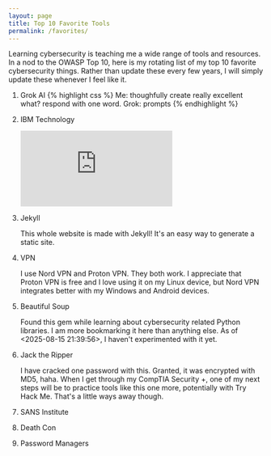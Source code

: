 ```yaml
---
layout: page
title: Top 10 Favorite Tools
permalink: /favorites/
---
```

Learning cybersecurity is teaching me a wide range of tools and resources. In a nod to the OWASP Top 10, here is my rotating list of my top 10 favorite cybersecurity things. Rather than update these every few years, I will simply update these whenever I feel like it.

1. Grok AI 
    {% highlight css %}
    Me: thoughfully create really excellent what? respond with one word.
    Grok: prompts
    {% endhighlight %}
2. IBM Technology

    <p><iframe src="https://youtu.be/kqaMIFEz15s?si=xYyJHTzGtHKuYi6d" frameborder="0" allowfullscreen></iframe></p>
    
3. Jekyll

    This whole website is made with Jekyll! It's an easy way to generate a static site.
4. VPN

    I use Nord VPN and Proton VPN. They both work. I appreciate that Proton VPN is free and I love using it on my Linux device, but Nord VPN integrates better with my Windows and Android devices.
5. Beautiful Soup

    Found this gem while learning about cybersecurity related Python libraries. I am more bookmarking it here than anything else. As of <2025-08-15 21:39:56>, I haven't experimented with it yet.
6. Jack the Ripper

    I have cracked one password with this. Granted, it was encrypted with MD5, haha. When I get through my CompTIA Security +, one of my next steps will be to practice tools like this one more, potentially with Try Hack Me. That's a little ways away though.
7. SANS Institute

8. Death Con

9. Password Managers